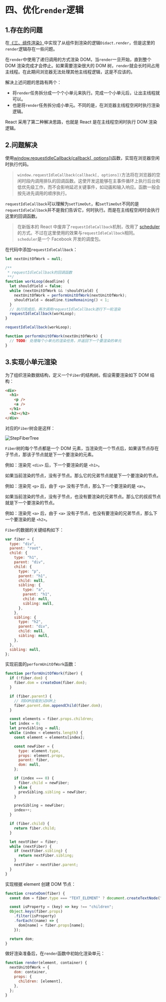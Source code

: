 # 四、优化`render`逻辑

## 1.存在的问题

在[《三、组件渲染》]()中实现了从组件到渲染的逻辑`Didact.render`，但是这里的`render`逻辑存在一些问题。

在`render`中使用了递归调用的方式渲染 DOM，当`render`一旦开始，直到整个 DOM 渲染完成才会停止。如果需要渲染很大的 DOM 树，`render`就会长时间占用主线程。在此期间浏览器无法处理其他主线程逻辑，这是不应该的。

解决上述问题的思路有两个：

- 将`render`任务拆分成一个个小单元来执行。完成一个小单元后，让出主线程就可以。
- 也是将`render`任务拆分成小单元。不同的是，在浏览器主线程空闲时执行渲染逻辑。

React 采用了第二种解决思路，也就是 React 是在主线程空闲时执行 DOM 渲染逻辑。

## 2.问题解决

使用[window.requestIdleCallback(callback[, options])](https://developer.mozilla.org/zh-CN/docs/Web/API/Window/requestIdleCallback)函数，实现在浏览器空闲时执行代码。

> `window.requestIdleCallback(callback[, options])`方法将在浏览器的空闲时段内调用排队的回调函数。这使开发这能够在主事件循环上执行后台和低优先级工作，而不会影响延迟关键事件，如动画和输入响应。函数一般会按先进先调用的顺序执行。

`requestIdleCallback`可以理解为`setTimeOut`，和`setTimeOut`不同的是`requestIdleCallback`并不是我们告诉它，何时执行。而是在主线程空闲时会执行这里的回调函数。

> 在新版本的 React 中废弃了`requestIdleCallback`机制，改用了 [scheduler](https://github.com/facebook/react/tree/master/packages/scheduler) 的方式。不过在这里使用的效果与`requestIdleCallback`相同。<br>`scheduler`是一个 Facebook 开发的调度包。

在代码中添加`requestIdleCallback`：

```javascript
let nextUnitOfWork = null;

/**
 * requestIdleCallback的回调函数
 **/
function workLoop(deadline) {
  let shouldYield = false;
  while (nextUnitOfWork && !shouldYield) {
    nextUnitOfWork = performUnitOfWork(nextUnitOfWork);
    shouldYield = deadline.timeRemaining() < 1;
  }
  // 执行完成后，再次调用requestIdleCallback进行下一轮渲染
  requestIdleCallback(workLoop);
}

requestIdleCallback(workLoop);

function performUnitOfWork(nextUnitOfWork) {
  // TODO: 处理每个小单元的渲染任务，并返回下一个要渲染的单元
}
```

## 3.实现小单元渲染

为了组织渲染数据结构，定义一个`Fiber`的结构树。假设需要渲染如下 DOM 结构：

```html
<div>
  <h1>
    <p />
    <a />
  </h1>
  <h2></h2>
</div>
```

对应的`Fiber`树会是这样：

![StepFiberTree](../../assets/step4-fibertree.png)

`Fiber`树的每个节点都是一个 DOM 元素，当渲染完一个节点后，如果该节点存在子节点，那该子节点就是下一个要渲染的元素。

例如：渲染完 `<div>` 后，下一个要渲染的是 `<h1>`。

如果当前渲染的节点，没有子节点。那么它的兄弟节点就是下一个要渲染的节点。

例如：渲染完 `<p>` 后，由于 `<p>` 没有子节点，那么下一个要渲染的是 `<a>`。

如果当前渲染的节点，没有子节点，也没有要渲染的兄弟节点。那么它的叔叔节点就是下一个要渲染的节点。

例如：渲染完 `<a>` 后，由于 `<a>` 没有子节点，也没有要渲染的兄弟节点，那么下一个要渲染的是 `<h2>`。

`Fiber`的数据的关键结构如下：

```javascript
var fiber = {
  type: "div",
  parent: "root",
  child: {
    type: "h1",
    parent: "div",
    child: {
      type: "p",
      parent: "h1",
      child: null,
      sibling: {
        type: "a",
        parent: "h1",
        child: null,
        sibling: null,
      },
    },
    sibling: {
      type: "h2",
      parent: "div",
      child: null,
      sibling: null,
    },
  },
  sibling: null,
};
```

实现前面的`performUnitOfWork`函数：

```javascript
function performUnitOfWork(fiber) {
  if (!fiber.dom) {
    fiber.dom = createDom(fiber.dom);
  }

  if (fiber.parent) {
    // 将DOM挂载到父DOM上
    fiber.parent.dom.appendChild(fiber.dom);
  }

  const elements = fiber.props.children;
  let index = 0;
  let prevSibling = null;
  while (index < elements.length) {
    const element = elements[index];

    const newFiber = {
      type: element.type,
      props: element.props,
      parent: fiber,
      dom: null,
    };

    if (index === 0) {
      fiber.child = newFiber;
    } else {
      prevSibling.sibling = newFiber;
    }

    prevSibling = newFiber;
    index++;
  }

  if (fiber.child) {
    return fiber.child;
  }

  let nextFiber = fiber;
  while (nextFiber) {
    if (nextFiber.sibling) {
      return nextFiber.sibling;
    }
    nextFiber = nextFiber.parent;
  }
}
```

实现根据 element 创建 DOM 节点：

```javascript
function createDom(fiber) {
  const dom = fiber.type === "TEXT_ELEMENT" ? document.createTextNode("") : document.createElement(fiber.type);

  const isProperty = (key) => key !== "children";
  Object.keys(fiber.props)
    .filter(isProperty)
    .forEach((name) => {
      dom[name] = fiber.props[name];
    });

  return dom;
}
```

做好渲染准备后，在`render`函数中初始化渲染单元：

```javascript
function render(element, container) {
  nextUnitOfWork = {
    dom: container,
    props: {
      children: [element],
    },
  };
}
```
